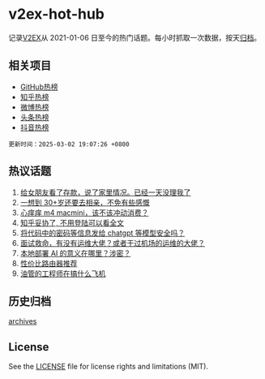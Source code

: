 # v2ex-hot-hub

 记录[V2EX](https://www.v2ex.com/)从 2021-01-06 日至今的热门话题。每小时抓取一次数据，按天[归档](archives)。
 
 ## 相关项目

- [GitHub热榜](https://github.com/snaildev/github-hot-hub)
- [知乎热榜](https://github.com/snaildev/zhihu-hot-hub)
- [微博热榜](https://github.com/snaildev/weibo-hot-hub)
- [头条热榜](https://github.com/snaildev/toutiao-hot-hub)
- [抖音热榜](https://github.com/snaildev/douyin-hot-hub)


 `更新时间：2025-03-02 19:07:26 +0800`

## 热议话题

1. [给女朋友看了存款，说了家里情况。已经一天没理我了](https://www.v2ex.com/t/1115231)
1. [一想到 30+岁还要去相亲，不免有些感慨](https://www.v2ex.com/t/1115202)
1. [心痒痒 m4 macmini，该不该冲动消费？](https://www.v2ex.com/t/1115174)
1. [知乎妥协了, 不用登陆可以看全文](https://www.v2ex.com/t/1115243)
1. [将代码中的密码等信息发给 chatgpt 等模型安全吗？](https://www.v2ex.com/t/1115208)
1. [面试救命，有没有运维大佬？或者干过机场的运维的大佬？](https://www.v2ex.com/t/1115247)
1. [本地部署 AI 的意义在哪里？涉密？](https://www.v2ex.com/t/1115234)
1. [性价比路由器推荐](https://www.v2ex.com/t/1115183)
1. [油管的工程师在搞什么飞机](https://www.v2ex.com/t/1115126)

## 历史归档

[archives](archives)

## License

See the [LICENSE](LICENSE) file for license rights and limitations (MIT).

